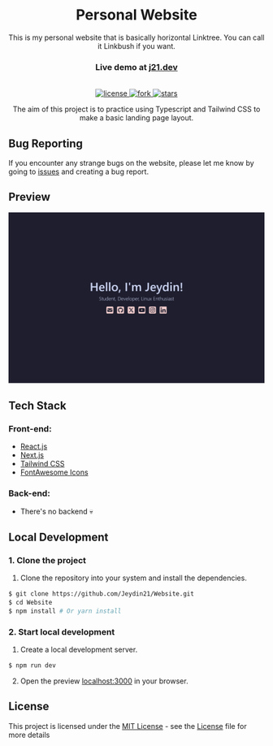 <div align="center">
<h1>Personal Website</h1>
</a>
This is my personal website that is basically horizontal Linktree. You can call it Linkbush if you want.
<br />

### Live demo at [j21.dev](https://j21.dev/)
<br />

 <a href="https://github.com/Jeydin21/Website/blob/main/LICENSE">
    <img src="https://img.shields.io/github/license/Jeydin21/Website" alt="license"/>
  </a>
  <a href="https://github.com/Jeydin21/Website/fork">
    <img src="https://img.shields.io/github/forks/Jeydin21/Website?style=social" alt="fork"/>
  </a>
  <a href="https://github.com/Jeydin21/Website/stargazers">
    <img src="https://img.shields.io/github/stars/Jeydin21/Website?style=social" alt="stars"/>
  </a>

The aim of this project is to practice using Typescript and Tailwind CSS to make a basic landing page layout.
</div>

## Bug Reporting
If you encounter any strange bugs on the website, please let me know by going to [issues](https://github.com/Jeydin21/Website/issues/) and creating a bug report.

## Preview
![](./public/preview.png)

## Tech Stack
### Front-end:
- [React.js](https://react.dev/)
- [Next.js](https://nextjs.org/)
- [Tailwind CSS](https://tailwindcss.com/)
- [FontAwesome Icons](https://fontawesome.com/icons/)
### Back-end:
- There's no backend 💀

## Local Development
### 1. Clone the project
1. Clone the repository into your system and install the dependencies.
```bash
$ git clone https://github.com/Jeydin21/Website.git
$ cd Website
$ npm install # Or yarn install
```

### 2. Start local development
1. Create a local development server.
```bash
$ npm run dev
```
2. Open the preview [localhost:3000](http://localhost:3000) in your browser.

## License
This project is licensed under the [MIT License](https://opensource.org/license/mit) - see the [License](https://github.com/Jeydin21/Website/blob/main/LICENSE) file for more details